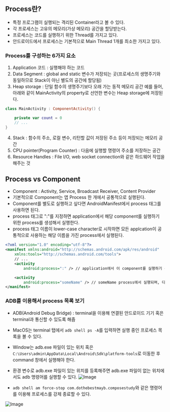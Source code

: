 ## Process란?
- 특정 프로그램이 실행되는 격리된 Container라고 볼 수 있다.
- 각 프로세스는 고유의 메모리(가상 메모리) 공간을 할당받는다.
- 프로세스는 코드를 실행하기 위한 Thread를 가지고 있다.
- 안드로이드에서 프로세스는 기본적으로 Main Thread 1개를 최소한 가지고 있다.

### Process를 구성하는 6가지 요소
1. Application 코드 : 실행해야 하는 코드
2. Data Segment : global and static 변수가 저장되는 곳(프로세스의 생명주기와 동일하므로 Stack이 아닌 별도의 공간에 할당됨)
3. Heap storage : 단일 함수의 생명주기보다 오래 가는 동적 메모리 공간
   예를 들어, 아래와 같이 MainActivity의 property로 선언한 변수는 Heap storage에 저장된다.
```Kotlin
class MainActivity : ComponentActivity() {

    private var count = 0
    // ...
}
```
4. Stack : 함수의 주소, 로컬 변수, 리턴할 값이 저장된 주소 등이 저장되는 메모리 공간
5. CPU pointer(Program Counter) : 다음에 실행할 명령어 주소를 저장하는 공간
6. Resource Handles : File I/O, web socket connection와 같은 하드웨어 작업을 해주는 것

## Process vs Component
- Component : Activity, Service, Broadcast Receiver, Content Provider
- 기본적으로 Component는 앱 Process 한 개에서 공통적으로 실행된다.
- Component를 별도로 실행하고 싶다면 AndroidManifest에서 process 태그를 사용하면 된다.
- process 태그로 ":"를 지정하면 application에서 해당 component를 실행하기 위한 process를 생성해서 실행한다.
- process 태그 이름이 lower-case character로 시작하면 모든 applcation이 공통적으로 사용하는 해당 이름을 가진 process에서 실행된다.
```xml
<?xml version="1.0" encoding="utf-8"?>
<manifest xmlns:android="http://schemas.android.com/apk/res/android"
    xmlns:tools="http://schemas.android.com/tools">
    // ...
    <activity
        android:process=":" /> // application에서 이 component를 실행하기 위한 process 생성

    <activity
        android:process="someName" /> // someName process에서 실행되며, 다른 application에서 someName 프로세스에서 component를 실행하도록 지정할 수 있다.
</manifest>
```

### ADB를 이용해서 process 목록 보기
- ADB(Android Debug Bridge) : terminal을 이용해 연결된 안드로이드 기기 혹은 terminal과 통신할 수 있도록 해줌
- MacOS는 terminal 탭에서 `adb shell ps -A`를 입력하면 실행 중인 프로세스 목록을 볼 수 있다.
- Window는 adb.exe 파일이 있는 위치 혹은 `C:\Users\admin\AppData\Local\Android\Sdk\platform-tools`로 이동한 후 command 창에서 실행해야 한다.
- 환경 변수로 adb.exe 파일이 있는 위치를 등록해주면 adb.exe 파일이 없는 위치에서도 adb 명령어를 실행할 수 있다.
![Image](https://github.com/user-attachments/assets/129c8fd0-439f-44f1-b372-46465b1eeeed)

- `adb shell am force-stop com.dothebestmayb.composestudy`와 같은 명령어를 이용해 프로세스를 강제 종료할 수 있다.

![Image](https://github.com/user-attachments/assets/74ce8dc2-c3e3-47b3-91ee-91d4115ba484)
